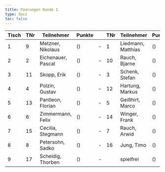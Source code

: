 ```yaml
---
title: Paarungen Runde 1
type: docs
toc: false
---
```



| Tisch | TNr | Teilnehmer         | Punkte |   | TNr | Teilnehmer         | Punkte | Ergebnis |
|-------|-----|--------------------|--------|---|-----|--------------------|--------|----------|
| 1     | 9   | Metzner, Nikolaus  | ()     | - | 1   | Liedmann, Matthias | ()     | 0 - 1    |
| 2     | 2   | Eichenauer, Pascal | ()     | - | 10  | Rauch, Bjarne      | ()     | 1 - 0    |
| 3     | 11  | Skopp, Erik        | ()     | - | 3   | Schenk, Stefan     | ()     | 0 - 1    |
| 4     | 4   | Polzin, Gustav     | ()     | - | 12  | Hartung, Markus    | ()     | 0 - 1    |
| 5     | 13  | Pantleon, Florian  | ()     | - | 5   | Geißhirt, Marco    | ()     | 1 - 0    |
| 6     | 6   | Zimmermann, Felix  | ()     | - | 14  | Winger, Frank      | ()     | 1 - 0    |
| 7     | 15  | Cecilia, Stegmann  | ()     | - | 7   | Rauch, Arwid       | ()     | 0 - 1    |
| 8     | 8   | Petersohn, Sadko   | ()     | - | 16  | Jung, Timo         | ()     | 1 - 0    |
| 9     | 17  | Scheidig, Thorben  | ()     | - |     | spielfrei          | ()     | +        |
